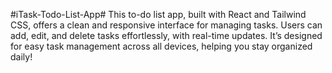 #iTask-Todo-List-App#
This to-do list app, built with React and Tailwind CSS, offers a clean and responsive interface for managing tasks. Users can add, edit, and delete tasks effortlessly, with real-time updates. It’s designed for easy task management across all devices, helping you stay organized daily!
